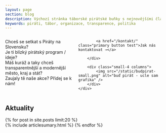 ```yaml
---
layout: page
section: blog
description: Výchozí stránka táborské pirátské buňky s nejnovějšími články a základním rozcestníkem.
keywords: piráti, tábor, organizace, transparence, politika
---
```



<section class="hero alert-box secondary">
	<div class="row">
		<div class="small-8 columns">
			<p>
				Chceš se setkat s Piráty na Slovensku?<br/>
				Je ti blízký pirátský program / ideje?<br/>
				Máš kuráž a taky chceš transparentnější a modernější město, kraj a stát?<br/>
				Zaujaly tě naše akce? Přidej se k nám!
			</p>

			<a href="/kontakt/" class="primary button test">Jak nás kontaktovat →</a>

		</div>

		<div class="small-4 columns">
			<img src="/static/budpirat-small.png" alt="buď pirát - ucle sam grafika" />
		</div>
	</div>
</section>


## Aktuality <i class="fa fa-newspaper-o"></i>

{% for post in site.posts limit:20 %}  
{% include articlesumary.html %}
{% endfor %}  

